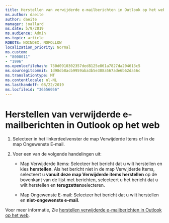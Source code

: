 ```yaml
---
title: Herstellen van verwijderde e-mailberichten in Outlook op het web
ms.author: daeite
author: daeite
manager: joallard
ms.date: 5/9/2019
ms.audience: Admin
ms.topic: article
ROBOTS: NOINDEX, NOFOLLOW
localization_priority: Normal
ms.custom:
- "8000011"
- "1996"
ms.openlocfilehash: 730d0910302357ded8125e861a7827da204613c5
ms.sourcegitcommit: 1d98db8acb9959aba3b5e308a567ade6b62da56c
ms.translationtype: MT
ms.contentlocale: nl-NL
ms.lasthandoff: 08/22/2019
ms.locfileid: "36556056"
---
```

# <a name="recover-deleted-email-in-outlook-on-the-web"></a>Herstellen van verwijderde e-mailberichten in Outlook op het web

1. Selecteer in het linkerdeelvenster de map Verwijderde Items of in de map Ongewenste E-mail.

2. Voer een van de volgende handelingen uit:

    - Map Verwijderde Items: Selecteer het bericht dat u wilt herstellen en kies **herstellen**. Als het bericht niet in de map Verwijderde Items, selecteert u **vanuit deze map Verwijderde items herstellen** op de bovenkant van de lijst met berichten, selecteert u het bericht dat u wilt herstellen en **terugzetten**selecteren.

    - Map Ongewenste E-mail: Selecteer het bericht dat u wilt herstellen en **niet-ongewenste e-mail**.

Voor meer informatie, Zie [herstellen verwijderde e-mailberichten in Outlook op het web](https://support.office.com/article/a8ca78ac-4721-4066-95dd-571842e9fb11).